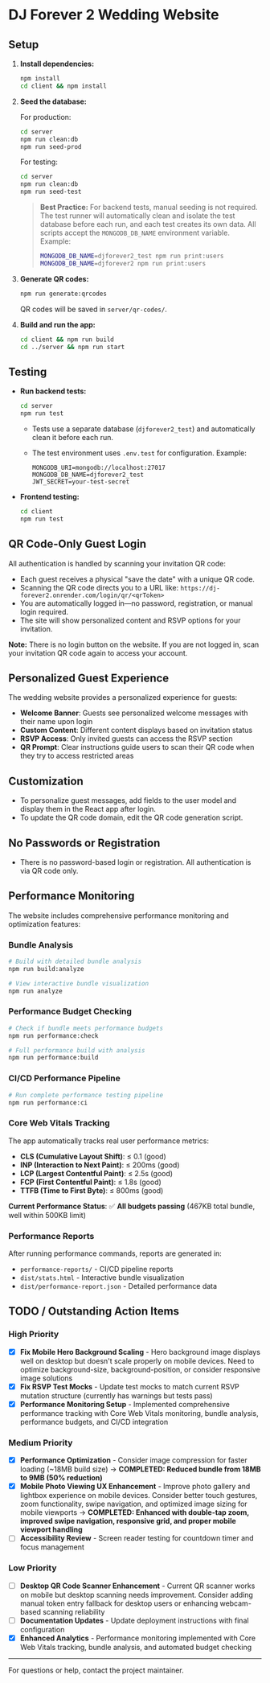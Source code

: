 # DJ Forever 2 Wedding Website

## Setup

1. **Install dependencies:**

   ```sh
   npm install
   cd client && npm install
   ```

2. **Seed the database:**

   For production:

   ```sh
   cd server
   npm run clean:db
   npm run seed-prod
   ```

   For testing:

   ```sh
   cd server
   npm run clean:db
   npm run seed-test
   ```

   > **Best Practice:** For backend tests, manual seeding is not required. The test runner will automatically clean and isolate the test database before each run, and each test creates its own data.
   > All scripts accept the `MONGODB_DB_NAME` environment variable. Example:
   >
   > ```sh
   > MONGODB_DB_NAME=djforever2_test npm run print:users
   > MONGODB_DB_NAME=djforever2 npm run print:users
   > ```

3. **Generate QR codes:**

   ```sh
   npm run generate:qrcodes
   ```

   QR codes will be saved in `server/qr-codes/`.

4. **Build and run the app:**

   ```sh
   cd client && npm run build
   cd ../server && npm run start
   ```

## Testing

- **Run backend tests:**

  ```sh
  cd server
  npm run test
  ```

  - Tests use a separate database (`djforever2_test`) and automatically clean it before each run.
  - The test environment uses `.env.test` for configuration. Example:

    ```env
    MONGODB_URI=mongodb://localhost:27017
    MONGODB_DB_NAME=djforever2_test
    JWT_SECRET=your-test-secret
    ```

- **Frontend testing:**

  ```sh
  cd client
  npm run test
  ```

## QR Code-Only Guest Login

All authentication is handled by scanning your invitation QR code:

- Each guest receives a physical "save the date" with a unique QR code.
- Scanning the QR code directs you to a URL like:
  `https://dj-forever2.onrender.com/login/qr/<qrToken>`
- You are automatically logged in—no password, registration, or manual login required.
- The site will show personalized content and RSVP options for your invitation.

**Note:** There is no login button on the website. If you are not logged in, scan your invitation QR code again to access your account.

## Personalized Guest Experience

The wedding website provides a personalized experience for guests:

- **Welcome Banner**: Guests see personalized welcome messages with their name upon login
- **Custom Content**: Different content displays based on invitation status
- **RSVP Access**: Only invited guests can access the RSVP section
- **QR Prompt**: Clear instructions guide users to scan their QR code when they try to access restricted areas

## Customization

- To personalize guest messages, add fields to the user model and display them in the React app after login.
- To update the QR code domain, edit the QR code generation script.

## No Passwords or Registration

- There is no password-based login or registration. All authentication is via QR code only.

## Performance Monitoring

The website includes comprehensive performance monitoring and optimization features:

### Bundle Analysis
```sh
# Build with detailed bundle analysis
npm run build:analyze

# View interactive bundle visualization
npm run analyze
```

### Performance Budget Checking
```sh
# Check if bundle meets performance budgets
npm run performance:check

# Full performance build with analysis
npm run performance:build
```

### CI/CD Performance Pipeline
```sh
# Run complete performance testing pipeline
npm run performance:ci
```

### Core Web Vitals Tracking

The app automatically tracks real user performance metrics:
- **CLS (Cumulative Layout Shift)**: ≤ 0.1 (good)
- **INP (Interaction to Next Paint)**: ≤ 200ms (good)
- **LCP (Largest Contentful Paint)**: ≤ 2.5s (good)
- **FCP (First Contentful Paint)**: ≤ 1.8s (good)
- **TTFB (Time to First Byte)**: ≤ 800ms (good)

**Current Performance Status**: ✅ **All budgets passing** (467KB total bundle, well within 500KB limit)

### Performance Reports

After running performance commands, reports are generated in:
- `performance-reports/` - CI/CD pipeline reports
- `dist/stats.html` - Interactive bundle visualization
- `dist/performance-report.json` - Detailed performance data

## TODO / Outstanding Action Items

### High Priority

- [x] **Fix Mobile Hero Background Scaling** - Hero background image displays well on desktop but doesn't scale properly on mobile devices. Need to optimize background-size, background-position, or consider responsive image solutions
- [x] **Fix RSVP Test Mocks** - Update test mocks to match current RSVP mutation structure (currently has warnings but tests pass)
- [x] **Performance Monitoring Setup** - Implemented comprehensive performance tracking with Core Web Vitals monitoring, bundle analysis, performance budgets, and CI/CD integration

### Medium Priority

- [x] **Performance Optimization** - Consider image compression for faster loading (~18MB build size) → **COMPLETED: Reduced bundle from 18MB to 9MB (50% reduction)**
- [x] **Mobile Photo Viewing UX Enhancement** - Improve photo gallery and lightbox experience on mobile devices. Consider better touch gestures, zoom functionality, swipe navigation, and optimized image sizing for mobile viewports → **COMPLETED: Enhanced with double-tap zoom, improved swipe navigation, responsive grid, and proper mobile viewport handling**
- [ ] **Accessibility Review** - Screen reader testing for countdown timer and focus management

### Low Priority

- [ ] **Desktop QR Code Scanner Enhancement** - Current QR scanner works on mobile but desktop scanning needs improvement. Consider adding manual token entry fallback for desktop users or enhancing webcam-based scanning reliability
- [ ] **Documentation Updates** - Update deployment instructions with final configuration
- [x] **Enhanced Analytics** - Performance monitoring implemented with Core Web Vitals tracking, bundle analysis, and automated budget checking

---

For questions or help, contact the project maintainer.
